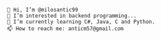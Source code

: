 

    👋 Hi, I’m @milosantic99
    👀 I’m interested in backend programming...
    🌱 I’m currently learning C#, Java, C and Python.
    📫 How to reach me: anticm57@gmail.com
